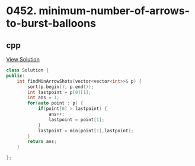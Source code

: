 # 0452. minimum-number-of-arrows-to-burst-balloons

## cpp

[View Solution](0452-minimum-number-of-arrows-to-burst-balloons.cpp)


```cpp
class Solution {
public:
    int findMinArrowShots(vector<vector<int>>& p) {
        sort(p.begin(), p.end());
        int lastpoint = p[0][1];
        int ans = 1;
        for(auto point : p) {
            if(point[0] > lastpoint) {
                ans++;
                lastpoint = point[1];
            }
            lastpoint = min(point[1],lastpoint);
        }
        return ans;
    }

};
```
